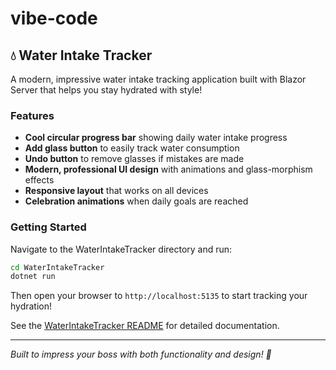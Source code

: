 # vibe-code

## 💧 Water Intake Tracker

A modern, impressive water intake tracking application built with Blazor Server that helps you stay hydrated with style!

### Features
- **Cool circular progress bar** showing daily water intake progress
- **Add glass button** to easily track water consumption
- **Undo button** to remove glasses if mistakes are made
- **Modern, professional UI design** with animations and glass-morphism effects
- **Responsive layout** that works on all devices
- **Celebration animations** when daily goals are reached

### Getting Started

Navigate to the WaterIntakeTracker directory and run:
```bash
cd WaterIntakeTracker
dotnet run
```

Then open your browser to `http://localhost:5135` to start tracking your hydration!

See the [WaterIntakeTracker README](./WaterIntakeTracker/README.md) for detailed documentation.

---

*Built to impress your boss with both functionality and design! 🎯*